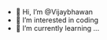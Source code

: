 - 👋 Hi, I’m @Vijaybhawan
- 👀 I’m interested in coding
- 🌱 I’m currently learning ...

<!---
Vijaybhawan/Vijaybhawan is a ✨ special ✨ repository because its `README.md` (this file) appears on your GitHub profile.
You can click the Preview link to take a look at your change
